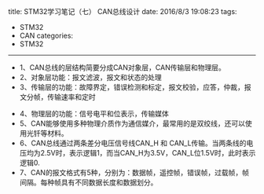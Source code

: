 title: STM32学习笔记（七） CAN总线设计
date: 2016/8/3 19:08:23
tags:
- STM32
- CAN
categories:
- STM32
---

- 1、CAN总线的层结构简要分成CAN对象层，CAN传输层和物理层。
- 2、对象层功能：报文滤波，报文和状态的处理
- 3、传输层的功能：故障界定，错误检测和标定，报文校验，应答，仲裁，报文分帧，传输速率和定时

<!-- more -->

- 4、物理层的功能：信号电平和位表示，传输媒体
- 5、CAN能够使用多种物理介质作为通信媒介，最常用的是双绞线，还可以使用光钎等材料。
- 6、CAN总线通过两条差分电压信号线CAN_H 和 CAN_L传输。当两条线的电压均为2.5V时，表示逻辑1，而当CAN_H为3.5V，CAN_L位1.5V时，此时表示逻辑0.
- 7、CAN的报文格式有5种，分别为：数据帧，遥控帧，错误帧，过载帧，帧间隔。每种帧具有不同数据长度和数据划分。
